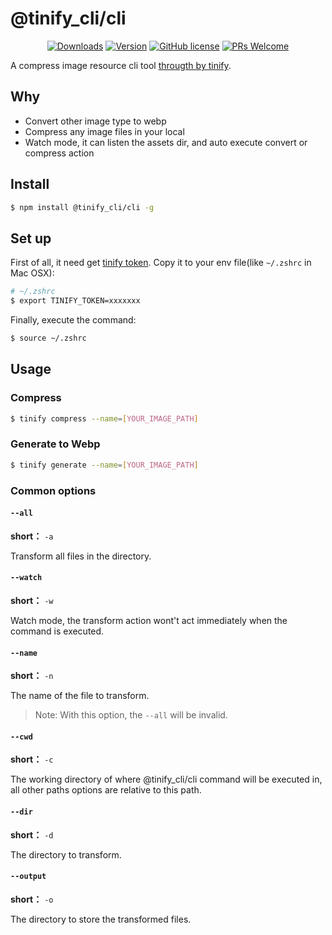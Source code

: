 # @tinify_cli/cli
<p align="center">
  <a href="https://www.npmjs.com/package/@tinify_cli/cli"><img src="https://badgen.net/npm/dm/@tinify_cli/cli" alt="Downloads"></a>
  <a href="https://www.npmjs.com/package/@tinify_cli/cli"><img src="https://badgen.net/npm/v/@tinify_cli/cli" alt="Version"></a>
  <a href="/LICENSE"><img src="https://img.shields.io/badge/license-MIT-blue.svg" alt="GitHub license" /></a>
  <a href="https://github.com/SoloJiang/tinify-cli/pulls"><img src="https://img.shields.io/badge/PRs-welcome-brightgreen.svg" alt="PRs Welcome" /></a>
</p>

A compress image resource cli tool [througth by tinify](https://tinypng.com/developers).

## Why
- Convert other image type to webp
- Compress any image files in your local
- Watch mode, it can listen the assets dir, and auto execute convert or compress action

## Install

```bash
$ npm install @tinify_cli/cli -g
```

## Set up
First of all, it need get [tinify token](https://tinypng.com/developers). Copy it to your env file(like `~/.zshrc` in Mac OSX):

```bash
# ~/.zshrc
$ export TINIFY_TOKEN=xxxxxxx
```

Finally, execute the command:

```bash
$ source ~/.zshrc
```

## Usage

### Compress

```bash
$ tinify compress --name=[YOUR_IMAGE_PATH]
```

### Generate to Webp

```bash
$ tinify generate --name=[YOUR_IMAGE_PATH]
``` 

### Common options

#### `--all`
**short：** `-a`

Transform all files in the directory.

#### `--watch`
**short：** `-w`

Watch mode, the transform action wont\'t act immediately when the command is executed.

#### `--name`
**short：** `-n`

The name of the file to transform. 
> Note: With this option, the `--all` will be invalid.

#### `--cwd`
**short：** `-c`

The working directory of where @tinify_cli/cli command will be executed in, all other paths options are relative to this path.

#### `--dir`
**short：** `-d`

The directory to transform.

#### `--output`
**short：** `-o`

The directory to store the transformed files.

